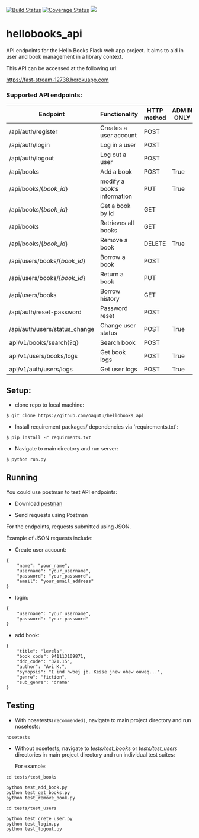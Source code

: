 [![Build Status](https://travis-ci.org/oagutu/hellobooks_api.svg?branch=master)](https://travis-ci.org/oagutu/hellobooks_api)
[![Coverage Status](https://coveralls.io/repos/github/oagutu/hellobooks_api/badge.svg?branch=master)](https://coveralls.io/github/oagutu/hellobooks_api?branch=master)
<a href="https://codeclimate.com/github/oagutu/hellobooks_api/maintainability"><img src="https://api.codeclimate.com/v1/badges/d739292061baca100c02/maintainability" /></a>

# hellobooks_api

API endpoints for the Hello Books Flask web app project.
It aims to aid in user and book management in a library context.

This API can be accessed at the following url:

https://fast-stream-12738.herokuapp.com

### Supported API endpoints:

|Endpoint                  | Functionality              |HTTP method  |ADMIN ONLY
|--------------------------|----------------------------|-------------|----------
|/api/auth/register        |Creates a user account      |POST         |
|/api/auth/login           |Log in a user               |POST         |
|/api/auth/logout          |Log out a user              |POST         |
|/api/books                |Add a book                  |POST         |True
|/api/books/{*book_id*}    |modify a book’s information |PUT          |True
|/api/books/{*book_id*}    |Get a book by id            |GET          |
|/api/books                |Retrieves all books         |GET          |
|/api/books/{*book_id*}    |Remove a book               |DELETE       |True
|/api/users/books/{*book_id*}|Borrow a book             |POST         |
|/api/users/books/{*book_id*}|Return a book             |PUT          |
|/api/users/books          |Borrow history              |GET          |
|/api/auth/reset-password  |Password reset              |POST         |
|/api/auth/users/status_change|Change user status       |POST         |True
|api/v1/books/search{?q}   |Search book                 |POST         |
|api/v1/users/books/logs   |Get book logs               |POST         |True
|api/v1/auth/users/logs    |Get user logs               |POST         |True



## Setup:

* clone repo to local machine:
```
$ git clone https://github.com/oagutu/hellobooks_api
```
* Install requirement packages/ dependencies via 'requirements.txt': 
```
$ pip install -r requirments.txt
```

* Navigate to main directory and run server:
```
$ python run.py
```

## Running

You could use postman to test API endpoints:

* Download [postman](https://www.getpostman.com/apps)

* Send requests using Postman

For the endpoints, requests submitted using JSON. 

Example of JSON requests include:

* Create user account:

```
{
    "name": "your_name",
    "username": "your_username",
    "password": "your_password",
    "email": "your_email_address"
}  
```

* login:

```
{
	"username": "your_username",
	"password": "your password"
}
```

* add book:

```
{
    "title": "levels",
    "book_code": 941113109871,
    "ddc_code": "321.15",
    "author": "Avi K.",
    "synopsis": "I ind hwbej jb. Kesse jnew ohew ouweq...",
    "genre": "fiction",
    "sub_genre": "drama"
}
```

## Testing

* With nosetests`(recommended)`, navigate to main project directory and run nosetests:
```
nosetests
```
* Without nosetests, navigate to *tests/test_books* or *tests/test_users* directories
 in main project directory and run individual test suites:
  
  For example:
  
```
cd tests/test_books

python test_add_book.py
python test_get_books.py
python test_remove_book.py

cd tests/test_users

python test_crete_user.py
python test_login.py
python test_logout.py

```

